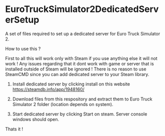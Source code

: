 # EuroTruckSimulator2DedicatedServerSetup

A set of files required to set up a dedicated server for Euro Truck Simulator 2.

How to use this ?

First to all this will work only with Steam if you use anything else it will not work ! Any issues regarding that it dont work with game or server that is installed outside of Steam will be ignored ! There is no reason to use SteamCMD since you can add dedicated server to your Steam library.

1. Install dedicated server by clicking install on this website https://steamdb.info/app/1948160/

2. Download files from this respository and extract them to Euro Truck Simulator 2 folder (location depends on system).

3. Start dedicated server by clicking Start on steam. Server console windows should open.

Thats it !
